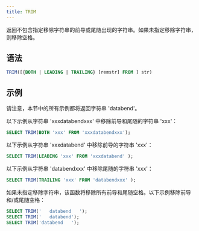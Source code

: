 ```yaml
---
title: TRIM
---
```


返回不包含指定移除字符串的前导或尾随出现的字符串。如果未指定移除字符串，则移除空格。

## 语法

```sql
TRIM([{BOTH | LEADING | TRAILING} [remstr] FROM ] str)
```

## 示例

请注意，本节中的所有示例都将返回字符串 'databend'。

以下示例从字符串 'xxxdatabendxxx' 中移除前导和尾随的字符串 'xxx'：

```sql
SELECT TRIM(BOTH 'xxx' FROM 'xxxdatabendxxx');
```

以下示例从字符串 'xxxdatabend' 中移除前导的字符串 'xxx'：

```sql
SELECT TRIM(LEADING 'xxx' FROM 'xxxdatabend' );
```
以下示例从字符串 'databendxxx' 中移除尾随的字符串 'xxx'：

```sql
SELECT TRIM(TRAILING 'xxx' FROM 'databendxxx' );
```

如果未指定移除字符串，该函数将移除所有前导和尾随空格。以下示例移除前导和/或尾随空格：

```sql
SELECT TRIM('   databend   ');
SELECT TRIM('   databend');
SELECT TRIM('databend   ');
```